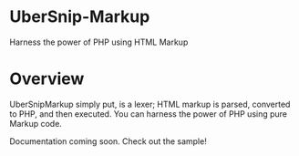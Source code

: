 # UberSnip-Markup
Harness the power of PHP using HTML Markup

# Overview
  UberSnipMarkup simply put, is a lexer; HTML markup is parsed, converted to PHP, and then executed. You can harness the power of PHP using pure Markup code.
  
  Documentation coming soon. Check out the sample!
  
      

